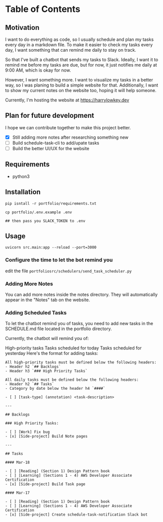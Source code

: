 # Table of Contents

## Motivation

I want to do everything as code, so I usually schedule and plan my tasks every day in a markdown file.
To make it easier to check my tasks every day, I want something that can remind me daily to stay on track.

So that I've built a chatbot that sends my tasks to Slack.
Ideally, I want it to remind me before my tasks are due, but for now, it just notifies me daily at 9:00 AM, which is okay for now.

However, I want something more.
I want to visualize my tasks in a better way, so I was planing to build a simple website for that.
Additionally, I want to show my current notes on the website too, hoping it will help someone.

Currently, I'm hosting the website at https://harrylowkey.dev

## Plan for future development

I hope we can contribute together to make this project better.

- [x] Still adding more notes after researching something new
- [ ] Build schedule-task-cli to add/upate tasks
- [ ] Build the better UI/UX for the website

## Requirements

- python3

## Installation

```
pip isntall -r portfolio/requirements.txt
```

```
cp portfolio/.env.example .env

## then pass you SLACK_TOKEN to .env
```

## Usage

```
uvicorn src.main:app --reload --port=3000
```

### Configure the time to let the bot remind you

edit the file `portfoliosrc/schedulers/send_task_scheduler.py`

### Adding More Notes
You can add more notes inside the notes directory. They will automatically appear in the "Notes" tab on the website.

### Adding Scheduled Tasks
To let the chatbot remind you of tasks, you need to add new tasks in the SCHEDULE.md file located in the portfolio directory.

Currently, the chatbot will remind you of:

High-priority tasks
Tasks scheduled for today
Tasks scheduled for yesterday
Here's the format for adding tasks:

```
All high-priority tasks must be defined below the following headers:
- Header h2 `## Backlogs`
- Header h3 `### High Priority Tasks`

All daily tasks must be defined below the following headers:
- Header h2 `## Tasks`
- Category by date below the header h4 `####`

- [ ] [task-type] (annotation) <task-description>

---

## Backlogs

### High Priority Tasks:

- [ ] [Work] Fix bug
- [x] [Side-project] Build Note pages

---

## Tasks

#### Mar-18

- [ ] [Reading] (Section 1) Design Pattern book
- [ ] [Learning] (Sections 1 - 4) AWS Developer Associate Certification
- [x] [Side-project] Build Task page

#### Mar-17

- [ ] [Reading] (Section 1) Design Pattern book
- [ ] [Learning] (Sections 1 - 4) AWS Developer Associate Certification
- [x] [Side-project] Create schedule-task-notification Slack bot
```
